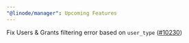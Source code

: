```yaml
---
"@linode/manager": Upcoming Features
---
```


Fix Users & Grants filtering error based on `user_type` ([#10230](https://github.com/linode/manager/pull/10230))
